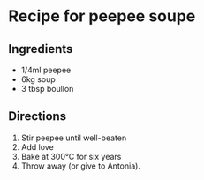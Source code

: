 # Recipe for peepee soupe

## Ingredients
* $1/4$ml peepee
* $6$kg soup
* $3$ tbsp boullon

## Directions
1. Stir peepee until well-beaten
2. Add love
3. Bake at 300°C for six years
4. Throw away (or give to Antonia).

